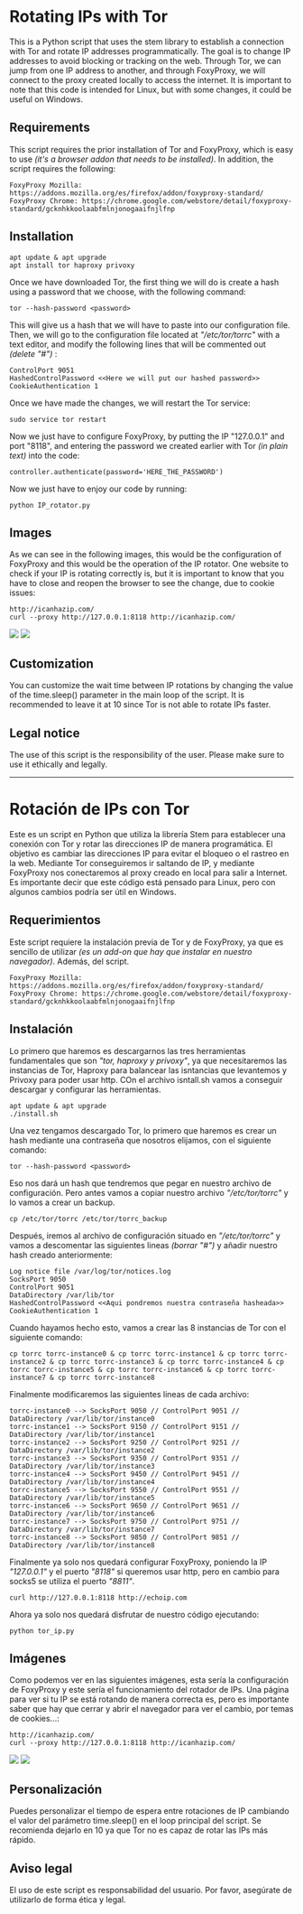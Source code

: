 # Rotating IPs with Tor

This is a Python script that uses the stem library to establish a connection with Tor and rotate IP addresses programmatically. The goal is to change IP addresses to avoid blocking or tracking on the web. Through Tor, we can jump from one IP address to another, and through FoxyProxy, we will connect to the proxy created locally to access the internet. It is important to note that this code is intended for Linux, but with some changes, it could be useful on Windows.
## Requirements

This script requires the prior installation of Tor and FoxyProxy, which is easy to use _(it's a browser addon that needs to be installed)_. In addition, the script requires the following:
```
FoxyProxy Mozilla: https://addons.mozilla.org/es/firefox/addon/foxyproxy-standard/
FoxyProxy Chrome: https://chrome.google.com/webstore/detail/foxyproxy-standard/gcknhkkoolaabfmlnjonogaaifnjlfnp
```
## Installation
```
apt update & apt upgrade
apt install tor haproxy privoxy
```
Once we have downloaded Tor, the first thing we will do is create a hash using a password that we choose, with the following command:
```
tor --hash-password <password>
```
This will give us a hash that we will have to paste into our configuration file. Then, we will go to the configuration file located at _"/etc/tor/torrc"_ with a text editor, and modify the following lines that will be commented out _(delete "#")_ :

```
ControlPort 9051
HashedControlPassword <<Here we will put our hashed password>>
CookieAuthentication 1
```
Once we have made the changes, we will restart the Tor service:
```
sudo service tor restart   
```
Now we just have to configure FoxyProxy, by putting the IP "127.0.0.1" and port "8118", and entering the password we created earlier with Tor _(in plain text)_ into the code:
```
controller.authenticate(password='HERE_THE_PASSWORD')
```
Now we just have to enjoy our code by running:
```
python IP_rotator.py
```
## Images

As we can see in the following images, this would be the configuration of FoxyProxy and this would be the operation of the IP rotator. One website to check if your IP is rotating correctly is, but it is important to know that you have to close and reopen the browser to see the change, due to cookie issues:
```
http://icanhazip.com/
curl --proxy http://127.0.0.1:8118 http://icanhazip.com/ 
```

![](https://github.com/aldekoa15/IP-Rotator/blob/main/Images/FoxyProxy.PNG?raw=true)
![](https://github.com/aldekoa15/IP-Rotator/blob/main/Images/Example.PNG?raw=true)

## Customization

You can customize the wait time between IP rotations by changing the value of the time.sleep() parameter in the main loop of the script. It is recommended to leave it at 10 since Tor is not able to rotate IPs faster.
## Legal notice

The use of this script is the responsibility of the user. Please make sure to use it ethically and legally.


___________________________________________________________________________________________________________________________________________________________________


# Rotación de IPs con Tor

Este es un script en Python que utiliza la librería Stem para establecer una conexión con Tor y rotar las direcciones IP de manera programática. El objetivo es cambiar las direcciones IP para evitar el bloqueo o el rastreo en la web. Mediante Tor conseguiremos ir saltando de IP, y mediante FoxyProxy nos conectaremos al proxy creado en local para salir a Internet. Es importante decir que este código está pensado para Linux, pero con algunos cambios podría ser útil en Windows.
## Requerimientos

Este script requiere la instalación previa de Tor y de FoxyProxy, ya que es sencillo de utilizar _(es un add-on que hay que instalar en nuestro navegador)_. Además, del script.
```
FoxyProxy Mozilla: https://addons.mozilla.org/es/firefox/addon/foxyproxy-standard/
FoxyProxy Chrome: https://chrome.google.com/webstore/detail/foxyproxy-standard/gcknhkkoolaabfmlnjonogaaifnjlfnp
```

## Instalación

Lo primero que haremos es descargarnos las tres herramientas fundamentales que son _"tor, haproxy y privoxy"_, ya que necesitaremos las instancias de Tor, Haproxy para balancear las isntancias que levantemos y Privoxy para poder usar http. COn el archivo isntall.sh vamos a conseguir descargar y configurar las herramientas.
```
apt update & apt upgrade
./install.sh
```

Una vez tengamos descargado Tor, lo primero que haremos es crear un hash mediante una contraseña que nosotros elijamos, con el siguiente comando:

``` 
tor --hash-password <password>
```

Eso nos dará un hash que tendremos que pegar en nuestro archivo de configuración. Pero antes vamos a copiar nuestro archivo  _"/etc/tor/torrc"_ y lo vamos a crear un backup.

```
cp /etc/tor/torrc /etc/tor/torrc_backup
```

Después, iremos al archivo de configuración situado en _"/etc/tor/torrc"_ y vamos a descomentar las siguientes lineas _(borrar "#")_ y añadir nuestro hash creado anteriormente:

```
Log notice file /var/log/tor/notices.log
SocksPort 9050
ControlPort 9051
DataDirectory /var/lib/tor
HashedControlPassword <<Aqui pondremos nuestra contraseña hasheada>>
CookieAuthentication 1
```

Cuando hayamos hecho esto, vamos a crear las 8 instancias de Tor con el siguiente comando:
```
cp torrc torrc-instance0 & cp torrc torrc-instance1 & cp torrc torrc-instance2 & cp torrc torrc-instance3 & cp torrc torrc-instance4 & cp torrc torrc-instance5 & cp torrc torrc-instance6 & cp torrc torrc-instance7 & cp torrc torrc-instance8
```

Finalmente modificaremos las siguientes lineas de cada archivo:
```
torrc-instance0 --> SocksPort 9050 // ControlPort 9051 // DataDirectory /var/lib/tor/instance0 
torrc-instance1 --> SocksPort 9150 // ControlPort 9151 // DataDirectory /var/lib/tor/instance1
torrc-instance2 --> SocksPort 9250 // ControlPort 9251 // DataDirectory /var/lib/tor/instance2
torrc-instance3 --> SocksPort 9350 // ControlPort 9351 // DataDirectory /var/lib/tor/instance3
torrc-instance4 --> SocksPort 9450 // ControlPort 9451 // DataDirectory /var/lib/tor/instance4
torrc-instance5 --> SocksPort 9550 // ControlPort 9551 // DataDirectory /var/lib/tor/instance5
torrc-instance6 --> SocksPort 9650 // ControlPort 9651 // DataDirectory /var/lib/tor/instance6
torrc-instance7 --> SocksPort 9750 // ControlPort 9751 // DataDirectory /var/lib/tor/instance7
torrc-instance8 --> SocksPort 9850 // ControlPort 9851 // DataDirectory /var/lib/tor/instance8
```

Finalmente ya solo nos quedará configurar FoxyProxy, poniendo la IP _"127.0.0.1"_ y el puerto _"8118"_ si queremos usar http, pero en cambio para socks5 se utiliza el puerto _"8811"_.

```
curl http://127.0.0.1:8118 http://echoip.com
```

Ahora ya solo nos quedará disfrutar de nuestro código ejecutando:

```
python tor_ip.py
```
## Imágenes
Como podemos ver en las siguientes imágenes, esta sería la configuración de FoxyProxy y este sería el funcionamiento del rotador de IPs. Una página para ver si tu IP se está rotando de manera correcta es, pero es importante saber que hay que cerrar y abrir el navegador para ver el cambio, por temas de cookies...:

```
http://icanhazip.com/
curl --proxy http://127.0.0.1:8118 http://icanhazip.com/ 
```

![](https://github.com/aldekoa15/IP-Rotator/blob/main/Images/FoxyProxy.PNG?raw=true)
![](https://github.com/aldekoa15/IP-Rotator/blob/main/Images/Example.PNG?raw=true)


## Personalización

Puedes personalizar el tiempo de espera entre rotaciones de IP cambiando el valor del parámetro time.sleep() en el loop principal del script. Se recomienda dejarlo en 10 ya que Tor no es capaz de rotar las IPs más rápido.


## Aviso legal

El uso de este script es responsabilidad del usuario. Por favor, asegúrate de utilizarlo de forma ética y legal.
